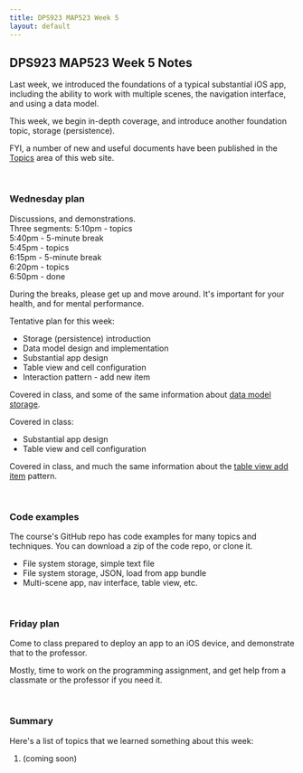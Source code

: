 ```yaml
---
title: DPS923 MAP523 Week 5
layout: default
---
```


## DPS923 MAP523 Week 5 Notes

Last week, we introduced the foundations of a typical substantial iOS app, including the ability to work with multiple scenes, the navigation interface, and using a data model. 

This week, we begin in-depth coverage, and introduce another foundation topic, storage (persistence). 

FYI, a number of new and useful documents have been published in the [Topics](/topics) area of this web site. 

<br>

### Wednesday plan

Discussions, and demonstrations.  
Three segments:
5:10pm - topics  
5:40pm - 5-minute break  
5:45pm - topics  
6:15pm - 5-minute break  
6:20pm - topics  
6:50pm - done  

During the breaks, please get up and move around. It's important for your health, and for mental performance. 

Tentative plan for this week:
* Storage (persistence) introduction
* Data model design and implementation 
* Substantial app design 
* Table view and cell configuration 
* Interaction pattern - add new item 

Covered in class, and some of the same information about [data model storage](data-model-storage). 

Covered in class:
* Substantial app design 
* Table view and cell configuration 

Covered in class, and much the same information about the [table view add item](table-view-add-item) pattern. 

<br>

### Code examples

The course's GitHub repo has code examples for many topics and techniques. You can download a zip of the code repo, or clone it. 
* File system storage, simple text file 
* File system storage, JSON, load from app bundle
* Multi-scene app, nav interface, table view, etc. 

<br>

### Friday plan

Come to class prepared to deploy an app to an iOS device, and demonstrate that to the professor. 

Mostly, time to work on the programming assignment, and get help from a classmate or the professor if you need it. 

<br>

### Summary

Here's a list of topics that we learned something about this week:
1. (coming soon)

<br>

